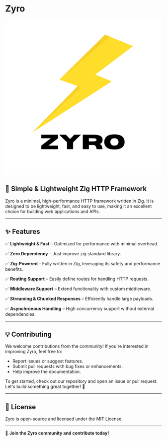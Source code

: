 # Zyro
![Zyro Logo](logo.png)
## 🚀 Simple & Lightweight Zig HTTP Framework
Zyro is a minimal, high-performance HTTP framework written in Zig. It is designed to be lightweight, fast, and easy to use, making it an excellent choice for building web applications and APIs.

---

## ✨ Features
✅ **Lightweight & Fast** – Optimized for performance with minimal overhead.

✅ **Zero Dependency** – Just improve zig standard library.

✅ **Zig-Powered** – Fully written in Zig, leveraging its safety and performance benefits.

✅ **Routing Support** – Easily define routes for handling HTTP requests.

✅ **Middleware Support** – Extend functionality with custom middleware.

✅ **Streaming & Chunked Responses** – Efficiently handle large payloads.

✅ **Asynchronous Handling** – High concurrency support without external dependencies.

---

## 💡 Contributing
We welcome contributions from the community! If you're interested in improving Zyro, feel free to:

- Report issues or suggest features.
- Submit pull requests with bug fixes or enhancements.
- Help improve the documentation.

To get started, check out our repository and open an issue or pull request. Let's build something great together! 🚀

---

## 📜 License
Zyro is open-source and licensed under the MIT License.

---

🚀 **Join the Zyro community and contribute today!**
